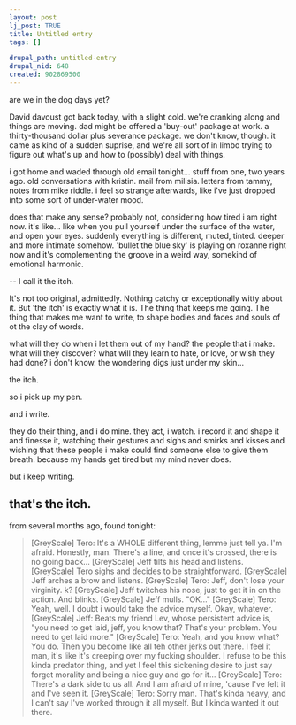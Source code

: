 ```yaml
--- 
layout: post
lj_post: TRUE
title: Untitled entry
tags: []

drupal_path: untitled-entry
drupal_nid: 648
created: 902869500
---
```

are we in the dog days yet?

David davoust got back today, with a slight cold. we're cranking along and things are moving. dad might be offered a 'buy-out' package at work. a thirty-thousand dollar plus severance package. we don't know, though. it came as kind of a sudden suprise, and we're all sort of in limbo trying to figure out what's up and how to (possibly) deal with things.

i got home and waded through old email tonight... stuff from one, two years ago. old conversations with kristin. mail from milisia. letters from tammy, notes from mike riddle. i feel so strange afterwards, like i've just dropped into some sort of under-water mood.

does that make any sense? probably not, considering how tired i am right now. it's like... like when you pull yourself under the surface of the water, and open your eyes. suddenly everything is different, muted, tinted. deeper and more intimate somehow. 'bullet the blue sky' is playing on roxanne right now and it's complementing the groove in a weird way, somekind of emotional harmonic.

--
I call it the itch.

It's not too original, admittedly. Nothing catchy or exceptionally witty about it. But 'the itch' is exactly what it is. The thing that keeps me going. The thing that makes me want to write, to shape bodies and faces and souls of ot the clay of words.

what will they do when i let them out of my hand? the people that i make. what will they discover? what will they learn to hate, or love, or wish they had done? i don't know. the wondering digs just under my skin...

the itch.

so i pick up my pen.

and i write.

they do their thing, and i do mine. they act, i watch. i record it and shape it and finesse it, watching their gestures and sighs and smirks and kisses and wishing that these people i make could find someone else to give them breath. because my hands get tired but my mind never does.

but i keep writing.

that's the itch.
--

from several months ago, found tonight:

<blockquote>[GreyScale] Tero: It's a WHOLE different thing, lemme just tell ya.  I'm afraid. Honestly, man.  There's a line, and once it's crossed, there is no going back...
[GreyScale] Jeff tilts his head and listens.
[GreyScale] Tero sighs and decides to be straightforward.
[GreyScale] Jeff arches a brow and listens.
[GreyScale] Tero: Jeff, don't lose your virginity.  k?
[GreyScale] Jeff twitches his nose, just to get it in on the action. And blinks.
[GreyScale] Jeff mulls. "OK..."
[GreyScale] Tero: Yeah, well.  I doubt i would take the advice myself.  Okay, whatever.
[GreyScale] Jeff: Beats my friend Lev, whose persistent advice is, "you need to get laid, jeff, you know that? That's your problem. You need to get laid more."
[GreyScale] Tero: Yeah, and you know what?  You do.  Then you become like all teh other jerks out there.  I feel it man, it's like it's creeping over my fucking shoulder.  I refuse to be this kinda predator thing, and yet I feel this sickening desire to just say forget morality and being a nice guy and go for it...
[GreyScale] Tero: There's a dark side to us all.  And I am afraid of mine, 'cause I've felt it and I've seen it.  
[GreyScale] Tero: Sorry man.  That's kinda heavy, and I can't say I've worked through it all myself.  But I kinda wanted it out there.
</blockquote>
